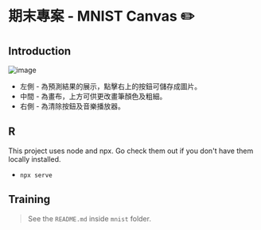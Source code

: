 期末專案 - MNIST  Canvas  ✏️
==============================================

Introduction
----------------------------------------------
![image](https://user-images.githubusercontent.com/114738356/209977880-9678c54c-0266-494f-a164-3b2be9cf5b82.png)

* 左側 - 為預測結果的展示，點擊右上的按鈕可儲存成圖片。
* 中間 - 為畫布，上方可供更改畫筆顏色及粗細。
* 右側 - 為清除按鈕及音樂播放器。

R
----------------------------------------------
This project uses node and npx. Go check them out if you don't have them locally installed.
* `npx serve`

Training
----------------------------------------------
> See the `README.md` inside `mnist` folder.




